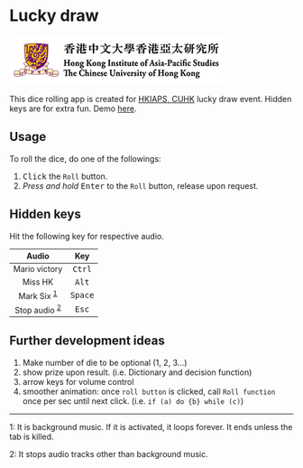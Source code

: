 # Lucky draw

![hkiapslogo](./home_logoooo.png)

This dice rolling app is created for [HKIAPS, CUHK](http://www.hkiaps.cuhk.edu.hk/eng/default.asp) lucky draw event. Hidden keys are for extra fun. Demo [here](https://fdq09eca.github.io/hkiaps_lucky_draw/).

## Usage

To roll the dice, do one of the followings:

1. <kbd>Click</kbd> the `Roll` button.
2. _Press and hold_ <kbd>Enter</kbd> to the `Roll` button, release upon request.

## Hidden keys

Hit the following key for respective audio.

|              Audio               |       Key        |
| :------------------------------: | :--------------: |
|          Mario victory           | <kbd>Ctrl</kdb>  |
|             Miss HK              |  <kbd>Alt</kbd>  |
|  Mark Six <sup>[1](#bgm)</sup>   | <kbd>Space</kbd> |
| Stop audio <sup>[2](#stop)</sup> |  <kbd>Esc</kbd>  |

## Further development ideas

1. Make number of die to be optional (1, 2, 3...)
2. show prize upon result. (i.e. Dictionary and decision function)
3. arrow keys for volume control
4. smoother animation: once `roll button` is clicked, call `Roll function` once per sec until next click. (i.e. `if (a) do {b} while (c)`)

---

<a class="anchor" id="bgm"></a>1: It is background music. If it is activated, it loops forever. It ends unless the tab is killed.

<a class="anchor" id="stop"></a>2: It stops audio tracks other than background music.
